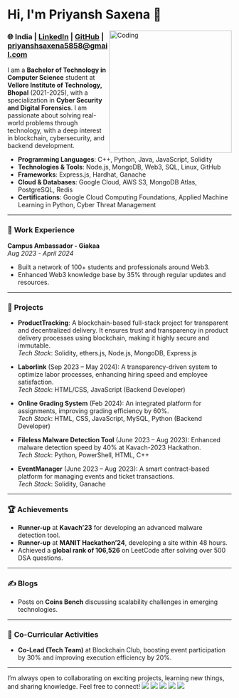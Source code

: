 # Hi, I'm Priyansh Saxena 👋

<img align="right" alt="Coding" width="275" src="https://i.giphy.com/media/v1.Y2lkPTc5MGI3NjExemU3ZTd3cGVkbTAyMzd1czdpd2MzZm42a3Yzd2F2b2t3b29kdjgyMCZlcD12MV9pbnRlcm5hbF9naWZfYnlfaWQmY3Q9Zw/yeE6B8nEKcTMWWvBzD/giphy.gif">


### 🌐 India | [LinkedIn](https://www.linkedin.com/in/priyansh08/) | [GitHub](https://github.com/Priyansh8888) | priyanshsaxena5858@gmail.com

I am a **Bachelor of Technology in Computer Science** student at **Vellore Institute of Technology, Bhopal** (2021-2025), with a specialization in **Cyber Security and Digital Forensics**. I am passionate about solving real-world problems through technology, with a deep interest in blockchain, cybersecurity, and backend development.

- **Programming Languages**: C++, Python, Java, JavaScript, Solidity
- **Technologies & Tools**: Node.js, MongoDB, Web3, SQL, Linux, GitHub
- **Frameworks**: Express.js, Hardhat, Ganache
- **Cloud & Databases**: Google Cloud, AWS S3, MongoDB Atlas, PostgreSQL, Redis
- **Certifications**: Google Cloud Computing Foundations, Applied Machine Learning in Python, Cyber Threat Management

---

### 💼 **Work Experience**
**Campus Ambassador - Giakaa**  
_Aug 2023 - April 2024_  
- Built a network of 100+ students and professionals around Web3.
- Enhanced Web3 knowledge base by 35% through regular updates and resources.

---

### 🚀 **Projects**
- **ProductTracking**: A blockchain-based full-stack project for transparent and decentralized delivery. It ensures trust and transparency in product delivery processes using blockchain, making it highly secure 
    and immutable.  
  _Tech Stack_: Solidity, ethers.js, Node.js, MongoDB, Express.js

- **Laborlink** (Sep 2023 – May 2024): A transparency-driven system to optimize labor processes, enhancing hiring speed and employee satisfaction.  
  _Tech Stack_: HTML/CSS, JavaScript (Backend Developer)

- **Online Grading System** (Feb 2024): An integrated platform for assignments, improving grading efficiency by 60%.  
  _Tech Stack_: HTML, CSS, JavaScript, MySQL, Python (Backend Developer)

- **Fileless Malware Detection Tool** (June 2023 – Aug 2023): Enhanced malware detection speed by 40% at Kavach-2023 Hackathon.  
  _Tech Stack_: Python, PowerShell, HTML, C++

- **EventManager** (June 2023 – Aug 2023): A smart contract-based platform for managing events and ticket transactions.  
  _Tech Stack_: Solidity, Ganache

---

### 🏆 **Achievements**
- **Runner-up** at **Kavach’23** for developing an advanced malware detection tool.
- **Runner-up** at **MANIT Hackathon’24**, developing a site within 48 hours.
- Achieved a **global rank of 106,526** on LeetCode after solving over 500 DSA questions.

---

### ✍️ **Blogs**
- Posts on **Coins Bench** discussing scalability challenges in emerging technologies.

---

### 🌱 **Co-Curricular Activities**
- **Co-Lead (Tech Team)** at Blockchain Club, boosting event participation by 30% and improving execution efficiency by 20%.

---

I’m always open to collaborating on exciting projects, learning new things, and sharing knowledge. Feel free to connect!
![](http://github-profile-summary-cards.vercel.app/api/cards/profile-details?username=Priyansh8888&theme=gotham)
![](http://github-profile-summary-cards.vercel.app/api/cards/repos-per-language?username=Priyansh8888&theme=gotham)
![](http://github-profile-summary-cards.vercel.app/api/cards/most-commit-language?username=Priyansh8888&theme=gotham)
![](http://github-profile-summary-cards.vercel.app/api/cards/stats?username=Priyansh8888&theme=gotham)
![](http://github-profile-summary-cards.vercel.app/api/cards/productive-time?username=Priyansh8888&theme=gotham&utcOffset=8)


